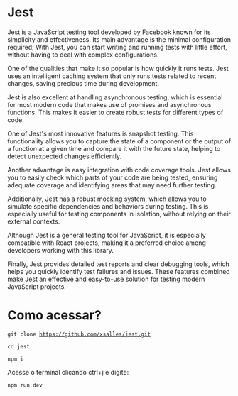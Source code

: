 # Jest

Jest is a JavaScript testing tool developed by Facebook known for its simplicity and effectiveness. Its main advantage is the minimal configuration required; With Jest, you can start writing and running tests with little effort, without having to deal with complex configurations.

One of the qualities that make it so popular is how quickly it runs tests. Jest uses an intelligent caching system that only runs tests related to recent changes, saving precious time during development.

Jest is also excellent at handling asynchronous testing, which is essential for most modern code that makes use of promises and asynchronous functions. This makes it easier to create robust tests for different types of code.

One of Jest's most innovative features is snapshot testing. This functionality allows you to capture the state of a component or the output of a function at a given time and compare it with the future state, helping to detect unexpected changes efficiently.

Another advantage is easy integration with code coverage tools. Jest allows you to easily check which parts of your code are being tested, ensuring adequate coverage and identifying areas that may need further testing.

Additionally, Jest has a robust mocking system, which allows you to simulate specific dependencies and behaviors during testing. This is especially useful for testing components in isolation, without relying on their external contexts.

Although Jest is a general testing tool for JavaScript, it is especially compatible with React projects, making it a preferred choice among developers working with this library.

Finally, Jest provides detailed test reports and clear debugging tools, which helps you quickly identify test failures and issues. These features combined make Jest an effective and easy-to-use solution for testing modern JavaScript projects.

# Como acessar?

<code>git clone https://github.com/xsalles/jest.git</code>

<code>cd jest</code>

<code>npm i</code>

Acesse o terminal clicando ctrl+j e digite: 

<code>npm run dev</code>
